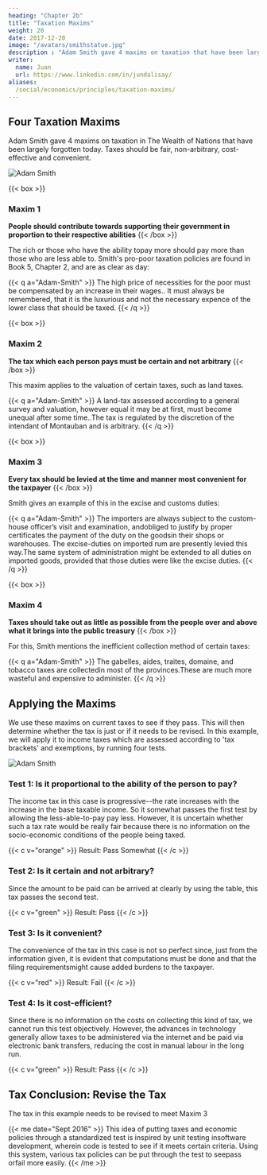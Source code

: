 ```yaml
---
heading: "Chapter 2b"
title: "Taxation Maxims"
weight: 20
date: 2017-12-20
image: "/avatars/smithstatue.jpg"
description : "Adam Smith gave 4 maxims on taxation that have been largely forgotten. We bring them back to help solve tax evasion and budget deficits"
writer:
  name: Juan
  url: https://www.linkedin.com/in/jundalisay/
aliases:
  /social/economics/principles/taxation-maxims/  
---
```




## Four Taxation Maxims

Adam Smith gave 4 maxims on taxation in The Wealth of Nations that have been largely forgotten today. Taxes should be fair, non-arbitrary, cost-effective and convenient.

![Adam Smith](/avatars/smithstatue.jpg)


{{< box >}}
### Maxim 1

**People should contribute towards supporting their government in proportion to their respective abilities**
{{< /box >}}

The rich or those who have the ability topay more should pay more than those who are less able to. Smith's pro-poor taxation policies are found in Book 5, Chapter 2, and are as clear as day:

{{< q a="Adam-Smith" >}}
The high price of necessities for the poor must be compensated by an increase in their wages.. It must always be remembered, that it is the luxurious and not the necessary expence of the lower class that should be taxed.
{{< /q >}}


{{< box >}}
### Maxim 2

**The tax which each person pays must be certain and not arbitrary**
{{< /box >}}

This maxim applies to the valuation of certain taxes, such as land taxes.

{{< q a="Adam-Smith" >}}
A land-tax assessed according to a general survey and valuation, however equal it may be at first, must become unequal after some time..The tax is regulated by the discretion of the intendant of Montauban and is arbitrary.
{{< /q >}}


{{< box >}}
### Maxim 3

**Every tax should be levied at the time and manner most convenient for the taxpayer**
{{< /box >}}


Smith gives an example of this in the excise and customs duties:

{{< q a="Adam-Smith" >}}
The importers are always subject to the custom-house officer’s visit and examination, andobliged to justify by proper certificates the payment of the duty on the goodsin their shops or warehouses. The excise-duties on imported rum are presently levied this way.The same system of administration might be extended to all duties on imported goods, provided that those duties were like the excise duties.
{{< /q >}}


{{< box >}}
### Maxim 4

**Taxes should take out as little as possible from the people over and above what it brings into the public treasury**
{{< /box >}}


For this, Smith mentions the inefficient collection method of certain taxes:

{{< q a="Adam-Smith" >}}
The gabelles, aides, traites, domaine, and tobacco taxes are collectedin most of the provinces.These are much more wasteful and expensive to administer.
{{< /q >}}




## Applying the Maxims

We use these maxims on current taxes to see if they pass. This will then determine whether the tax is just or if it needs to be revised. In this example, we will apply it to income taxes which are assessed according to 'tax brackets' and exemptions, by running four tests.

![Adam Smith](/graphics/econ/tax.jpg)

### Test 1: Is it proportional to the ability of the person to pay?

The income tax in this case is progressive--the rate increases with the increase in the base taxable income. So it somewhat passes the first test by allowing the less-able-to-pay pay less. However, it is uncertain whether such a tax rate would be really fair because there is no information on the socio-economic conditions of the people being taxed.

{{< c v="orange" >}}
Result: Pass Somewhat
{{< /c >}}


### Test 2: Is it certain and not arbitrary?

Since the amount to be paid can be arrived at clearly by using the table, this tax passes the second test.

{{< c v="green" >}}
Result: Pass
{{< /c >}}


### Test 3: Is it convenient?

The convenience of the tax in this case is not so perfect since, just from the information given, it is evident that computations must be done and that the filing requirementsmight cause added burdens to the taxpayer.

{{< c v="red" >}}
Result: Fail
{{< /c >}}


### Test 4: Is it cost-efficient?

Since there is no information on the costs on collecting this kind of tax, we cannot run this test objectively. However, the advances in technology generally allow taxes to be administered via the internet and be paid via electronic bank transfers, reducing the cost in manual labour in the long run.

{{< c v="green" >}}
Result: Pass
{{< /c >}}




## Tax Conclusion: Revise the Tax

The tax in this example needs to be revised to meet Maxim 3


{{< me date="Sept 2016" >}}
This idea of putting taxes and economic policies through a standardized test is inspired by unit testing insoftware development, wherein code is tested to see if it meets certain criteria. Using this system, various tax policies can be put through the test to seepass orfail more easily.
{{< /me >}}
